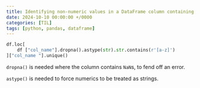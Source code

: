 ```yaml
---
title: Identifying non-numeric values in a DataFrame column containing numerics
date: 2024-10-10 00:00:00 +/0000
categories: [TIL]
tags: [python, pandas, dataframe]
---
```


```python
df.loc[
    df ["col_name"].dropna().astype(str).str.contains(r'[a-z]')
]["col_name "].unique()
```

`dropna()` is needed where the column contains `NaN`s, to fend off an error.

`astype()` is needed to force numerics to be treated as strings.
